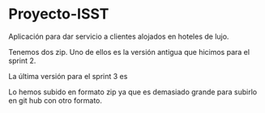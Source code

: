 # Proyecto-ISST

Aplicación para dar servicio a clientes alojados en hoteles de lujo.

Tenemos dos zip. Uno de ellos es la versión antigua que hicimos para el sprint 2.

La última versión para el sprint 3 es 

Lo hemos subido en formato zip ya que es demasiado grande para subirlo en git hub con otro formato.


